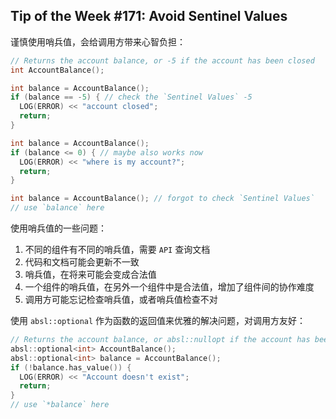## Tip of the Week #171: Avoid Sentinel Values

谨慎使用哨兵值，会给调用方带来心智负担：

```c++
// Returns the account balance, or -5 if the account has been closed
int AccountBalance();

int balance = AccountBalance();
if (balance == -5) { // check the `Sentinel Values` -5
  LOG(ERROR) << "account closed";
  return;
}

int balance = AccountBalance();
if (balance <= 0) { // maybe also works now
  LOG(ERROR) << "where is my account?";
  return;
}

int balance = AccountBalance(); // forgot to check `Sentinel Values`
// use `balance` here
```

使用哨兵值的一些问题：

1. 不同的组件有不同的哨兵值，需要 `API` 查询文档
2. 代码和文档可能会更新不一致
3. 哨兵值，在将来可能会变成合法值
4. 一个组件的哨兵值，在另外一个组件中是合法值，增加了组件间的协作难度
5. 调用方可能忘记检查哨兵值，或者哨兵值检查不对

使用 `absl::optional` 作为函数的返回值来优雅的解决问题，对调用方友好：

```c++
// Returns the account balance, or absl::nullopt if the account has been closed
absl::optional<int> AccountBalance();
absl::optional<int> balance = AccountBalance();
if (!balance.has_value()) {
  LOG(ERROR) << "Account doesn't exist";
  return;
}
// use `*balance` here
```

